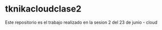 # tknikacloudclase2
Este repositorio es el trabajo realizado en la sesion 2 del 23 de junio - cloud 
